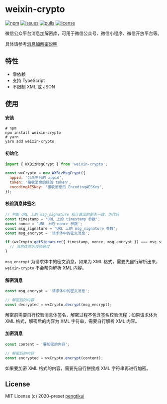 # weixin-crypto

[![npm](https://img.shields.io/npm/v/weixin-crypto?style=flat-square)](https://www.npmjs.com/package/weixin-crypto)
[![issues](https://img.shields.io/github/issues/pengtikui/weixin-crypto?style=flat-square)](https://github.com/pengtikui/weixin-crypto/issues)
[![pulls](https://img.shields.io/github/issues-pr/pengtikui/weixin-crypto?style=flat-square)](https://github.com/pengtikui/weixin-crypto/pulls)
[![license](https://img.shields.io/github/license/pengtikui/weixin-crypto?style=flat-square)](https://github.com/pengtikui/weixin-crypto/blob/master/LICENSE)

微信公众平台消息加解密库，可用于微信公众号、微信小程序、微信开放平台等。

具体请参考[消息加解密说明](https://developers.weixin.qq.com/doc/oplatform/Third-party_Platforms/Message_Encryption/Message_encryption_and_decryption.html)

## 特性

* 零依赖
* 支持 TypeScript
* 不限制 XML 或 JSON

## 使用

#### 安装

```shell
# npm
npm install weixin-crypto
# yarn
yarn add weixin-crypto
```

#### 初始化

```javascript
import { WXBizMsgCrypt } from 'weixin-crypto';

const wxCrypto = new WXBizMsgCrypt({
  appid: '公众平台的 appid',
  token: '接收消息的校验 token',
  encodingAESKey: '接收消息的 EncodingAESKey',
});
```

#### 校验消息体签名

```javascript
// 判断 URL 上的 msg_signature 和计算出的是否一致，伪代码
const timestamp = 'URL 上的 timestamp 参数';
const nonce = 'URL 上的 nonce 参数';
const msg_signature = 'URL 上的 msg_signature 参数';
const msg_encrypt = '请求体中的密文消息';

if (wxCrypto.getSignature({ timestamp, nonce, msg_encrypt }) === msg_signature) {
  // 消息体签名校验通过
}
```

`msg_encrypt` 为请求体中的密文消息，如果为 XML 格式，需要先自行解析出来，`weixin-crypto` 不会帮你解析 XML 内容。

#### 解密消息

```javascript
const msg_encrypt = '请求体中的密文消息';

// 解密后的内容
const decrypted = wxCrypto.decrypt(msg_encrypt);
```

解密前需要自行校验消息体签名，解密过程不包含签名校验流程；如果请求体为 XML 格式，解密后的内容为 XML 字符串，需要自行解析 XML 内容。

#### 加密消息

```javascript
const content = '要加密的内容';

// 解密后的内容
const encrypted = wxCrypto.encrypt(content);
```

如果要加密 XML 格式的内容，需要先自行拼接成 XML 字符串再进行加密。

## License

MIT License (c) 2020-preset [pengtikui](https://github.com/pengtikui)
